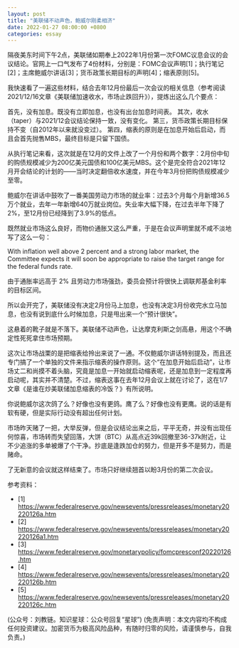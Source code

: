 ```yaml
---
layout: post
title: "美联储不动声色，鲍威尔刚柔相济"
date: 2022-01-27 08:00:00 +0800
categories: essay
---
```


隔夜美东时间下午2点，美联储如期奉上2022年1月份第一次FOMC议息会议的会议结论。官网上一口气发布了4份材料，分别是：FOMC会议声明[1]；执行笔记[2]；主席鲍威尔讲话[3]；货币政策长期目标的声明[4]；缩表原则[5]。

我快速看了一遍这些材料，结合去年12月份最后一次会议的相关信息（参考阅读2021/12/16文章《美联储加速收水，市场止跌回升》），提炼出这么几个要点：

首先，没有加息。既没有立即加息，也没有出台加息时间表。
其次，收水（taper）与2021/12会议结论保持一致，没有变化。
第三，货币政策长期目标保持不变（自2012年以来就没变过）。
第四，缩表的原则是在加息开始后启动，而且会首先抛售MBS，最终目标是只留下国债。

从执行笔记来看，这次就是在12月的文件上改了一个月份和两个数字：2月份中旬的购债规模减少为200亿美元国债和100亿美元MBS。这个是完全符合2021年12月开会结论的计划的——当时决定翻倍收水速度，并在今年3月份把购债规模减少至零。

鲍威尔在讲话中鼓吹了一番美国劳动力市场的就业率：过去3个月每个月新增36.5万个就业，去年一年新增640万就业岗位。失业率大幅下降，在过去半年下降了2%，至12月份已经降到了3.9%的低点。

既然就业市场这么良好，而物价通胀又这么严重，于是在会议声明里就不咸不淡地写了这么一句：

With inflation well above 2 percent and a strong labor market, the Committee expects it will soon be appropriate to raise the target range for the federal funds rate.

由于通胀率远高于 2% 且劳动力市场强劲，委员会预计将很快上调联邦基金利率的目标区间。

所以会开完了，美联储没有决定2月份马上加息，也没有决定3月份收完水立马加息，也没有说到底什么时候加息，只是甩出来一个“预计很快”。

这悬着的靴子就是不落下。美联储不动声色，让达摩克利斯之剑高悬，用这个不确定性死死拿住市场预期。

这次让市场战栗的是把缩表给拎出来说了一通。不仅鲍威尔讲话特别提及，而且还专门搞了一个单独的文件来指示缩表的操作原则。这个“在加息开始后启动”，让市场丈二和尚摸不着头脑，究竟是加息一开始就启动缩表呢，还是加息到一定程度再启动呢，其实并不清楚。不过，缩表这事在去年12月会议上就在讨论了，这在1/7文章《是谁在炒美联储加息缩表的冷饭？》有所说明。

你说鲍威尔这次鸽了么？好像也没有更鸽。鹰了么？好像也没有更鹰。说的话是有软有硬，但是实际行动没有超出任何计划。

市场昨天赌了一把，大举反弹，但是会议结论出来之后，平平无奇，并没有出现任何惊喜，市场转而失望回落，大饼（BTC）从高点近39k回撤至36-37k附近，让不少追涨的多单被爆了个干净。抄底是逢跌加仓的努力，但是开多不是努力，而是赌命。

了无新意的会议就这样结束了。市场只好继续翘首以盼3月份的第二次会议。

参考资料：
- [1] https://www.federalreserve.gov/newsevents/pressreleases/monetary20220126a.htm
- [2] https://www.federalreserve.gov/newsevents/pressreleases/monetary20220126a1.htm
- [3] https://www.federalreserve.gov/monetarypolicy/fomcpresconf20220126.htm
- [4] https://www.federalreserve.gov/newsevents/pressreleases/monetary20220126b.htm
- [5] https://www.federalreserve.gov/newsevents/pressreleases/monetary20220126c.htm

(公众号：刘教链。知识星球：公众号回复“星球”)
(免责声明：本文内容均不构成任何投资建议。加密货币为极高风险品种，有随时归零的风险，请谨慎参与，自我负责。)